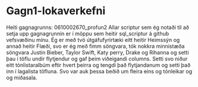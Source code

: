 # Gagn1-lokaverkefni
Heiti gagnagrunns: 0610002670_profun2
Allar scriptur sem ég notaði til að setja upp gagnagrunnin er í möppu sem heitir sql_scriptur á github vefsvæðinu mínu.
Ég er með tvö útgáfufyrirtæki eitt heitir Heimssýn og annað heitir Flæði, svo er ég með fimm söngvara, tók nokkra minnistæða söngvara Justin Bieber, Taylor Swift, Katy perry, Drake og Rihanna og setti þau í töflu undir flytjendur og gaf þeim viðeigandi columns. Setti svo niður eitt tónlistaralbúm eftir hvert þeirra og tengdi það flytjandanum og setti það inn í lagalista töfluna. Svo var auk þessa beðið um fleira eins og tónleikar og og miðasala.
